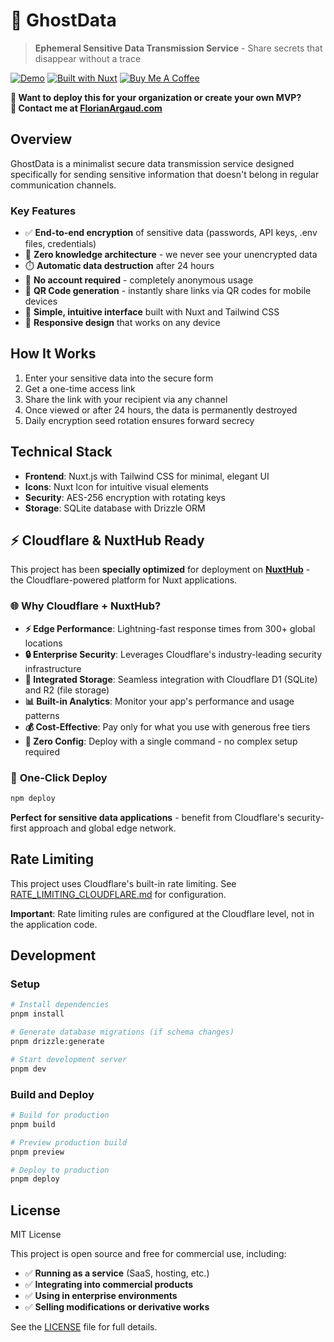 # 👻 GhostData

> **Ephemeral Sensitive Data Transmission Service** - Share secrets that disappear without a trace

[![Demo](https://img.shields.io/badge/🌐_Live_Demo-onlyghost.com-blue?style=for-the-badge)](https://onlyghost.com/)
[![Built with Nuxt](https://img.shields.io/badge/Built_with-Nuxt.js-00DC82?style=for-the-badge&logo=nuxt.js)](https://nuxt.com)
[![Buy Me A Coffee](https://img.shields.io/badge/Buy%20Me%20A%20Coffee-ffdd00?style=for-the-badge&logo=buy-me-a-coffee&logoColor=black)](https://buymeacoffee.com/folken)

**🚀 Want to deploy this for your organization or create your own MVP?**  
**📧 Contact me at [FlorianArgaud.com](https://FlorianArgaud.com)**

## Overview

GhostData is a minimalist secure data transmission service designed specifically for sending sensitive information that doesn't belong in regular communication channels.

### Key Features

- ✅ **End-to-end encryption** of sensitive data (passwords, API keys, .env files, credentials)
- 🔐 **Zero knowledge architecture** - we never see your unencrypted data
- ⏱️ **Automatic data destruction** after 24 hours
- 👤 **No account required** - completely anonymous usage
- 📱 **QR Code generation** - instantly share links via QR codes for mobile devices
- 🎨 **Simple, intuitive interface** built with Nuxt and Tailwind CSS
- 📱 **Responsive design** that works on any device

## How It Works

1. Enter your sensitive data into the secure form
2. Get a one-time access link
3. Share the link with your recipient via any channel
4. Once viewed or after 24 hours, the data is permanently destroyed
5. Daily encryption seed rotation ensures forward secrecy

## Technical Stack

- **Frontend**: Nuxt.js with Tailwind CSS for minimal, elegant UI
- **Icons**: Nuxt Icon for intuitive visual elements
- **Security**: AES-256 encryption with rotating keys
- **Storage**: SQLite database with Drizzle ORM

## ⚡ Cloudflare & NuxtHub Ready

This project has been **specially optimized** for deployment on [**NuxtHub**](https://hub.nuxt.com/) - the Cloudflare-powered platform for Nuxt applications.

### 🌐 **Why Cloudflare + NuxtHub?**

- **⚡ Edge Performance**: Lightning-fast response times from 300+ global locations
- **🔒 Enterprise Security**: Leverages Cloudflare's industry-leading security infrastructure
- **💾 Integrated Storage**: Seamless integration with Cloudflare D1 (SQLite) and R2 (file storage)
- **📊 Built-in Analytics**: Monitor your app's performance and usage patterns
- **💰 Cost-Effective**: Pay only for what you use with generous free tiers
- **🔄 Zero Config**: Deploy with a single command - no complex setup required

### 🚀 **One-Click Deploy**

```bash
npm deploy
```

**Perfect for sensitive data applications** - benefit from Cloudflare's security-first approach and global edge network.

## Rate Limiting

This project uses Cloudflare's built-in rate limiting.
See [RATE_LIMITING_CLOUDFLARE.md](./RATE_LIMITING_CLOUDFLARE.md) for configuration.

**Important**: Rate limiting rules are configured at the Cloudflare level,
not in the application code.

## Development

### Setup

```bash
# Install dependencies
pnpm install

# Generate database migrations (if schema changes)
pnpm drizzle:generate

# Start development server
pnpm dev
```

### Build and Deploy

```bash
# Build for production
pnpm build

# Preview production build
pnpm preview

# Deploy to production
pnpm deploy
```

## License

MIT License

This project is open source and free for commercial use, including:

- ✅ **Running as a service** (SaaS, hosting, etc.)
- ✅ **Integrating into commercial products**
- ✅ **Using in enterprise environments**
- ✅ **Selling modifications or derivative works**

See the [LICENSE](./LICENSE) file for full details.
